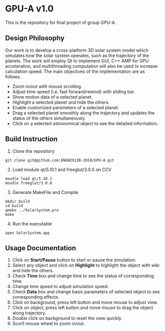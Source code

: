 # GPU-A v1.0
This is the repository for final project of group GPU-A.

## Design Philosophy
Our work is to develop a cross-platform 3D solar system model which simulates how the solar system operates, such as the trajectory of the planets. The work will employ Qt to implement GUI, C++ AMP for GPU acceleration, and multithreading computation will also be used to increase calculation speed. The
main objectives of the implementation are as follows. 

* Zoom in/out with mouse scrolling.
* Adjust time speed (i.e. fast forward/rewind) with sliding bar.
* Show motion data of a selected planet.
* Highlight a selected planet and hide the others.
* Enable customized parameters of a selected planet.
* Drag a selected planet smoothly along the trajectory and updates the status of the others simultaneously.
* Click on a selected astronomical object to see the detailed information.


## Build Instruction

1. Clone the repository
```
git clone git@github.com:ENGN2912B-2018/GPU-A.git
```
2. Load module qt/5.10.1 and freeglut/3.0.0 on CCV
```
moudle load qt/5.10.1
moudle freeglut/3.0.0
```
3. Generate MakeFile and Compile
```
mkdir build
cd build
qmake ../SolarSystem.pro
make
```
4. Run the executable
```
open SolarSystem.app
```

## Usage Documentation
1. Click on **Start/Pause** button to start or pause the simulation.
2. Select any object and click on **Highlight** to highlight the object with wiki and hide the others.
3. Check **Time** box and change time to see the status of corresponding time.
4. Change time speed to adjust simulation speed.
5. Check **Data** box and change basic parameters of selected object to see corresponding effects.
6. Click on background, press left button and move mouse to adjust view.
7. Click on object, press left button and move mouse to drag the object along trajectory.
7. Double click on background to reset the view quickly.
8. Scorll mouse wheel to zoom in/out.

